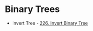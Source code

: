 # Binary Trees

 - Invert Tree - [226. Invert Binary Tree](https://leetcode.com/problems/invert-binary-tree/)

